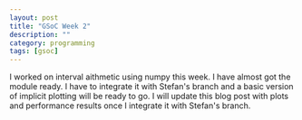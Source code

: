 ```yaml
---
layout: post
title: "GSoC Week 2"
description: ""
category: programming 
tags: [gsoc]
---
```

I worked on interval aithmetic using numpy this week. I have almost got the module ready. I have to integrate it with Stefan's branch and a basic version of implicit plotting will be ready to go. I will update this blog post with plots and performance results once I integrate it with Stefan's branch.
